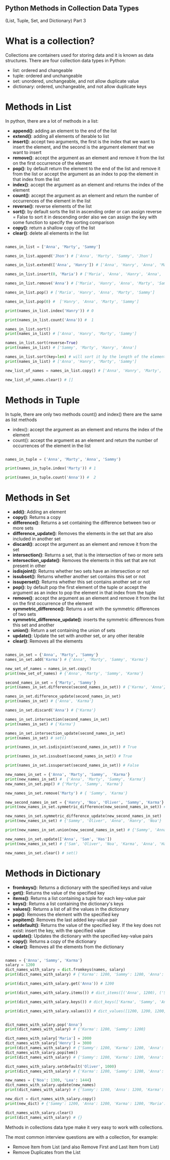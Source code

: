 ## Python Methods in Collection Data Types
(List, Tuple, Set, and Dictionary) Part 3

# What is a collection? 

Collections are containers used for storing data and it is known as data structures.
There are four collection data types in Python:
- list: ordered and changeable 
- tuple: ordered and unchangeable
- set: unordered, unchangeable, and not allow duplicate value
- dictionary: ordered, unchangeable, and not allow duplicate keys

# Methods in List

In python, there are a lot of methods in a list:

- **append()**: adding an element to the end of the list
- **extend()**: adding all elements of iterable to list
- **insert()**: accept two arguments, the first is the index that we want to insert the element, and the second is the argument element that we want to insert
- **remove()**: accept the argument as an element and remove it from the list on the first occurrence of the element
- **pop()**: by default return the element to the end of the list and remove it from the list or accept the argument as an index to pop the element in that index from the list
- **index()**: accept the argument as an element and returns the index of the element
- **count()**: accept the argument as an element and return the number of occurrences of the element in the list 
- **reverse()**: reverse elements of the list
- **sort()**: by default sorts the list in ascending order or can assign reverse = False to sort it in descending order also we can assign the key with some function to specify the sorting comparison
- **copy()**: return a shallow copy of the list
- **clear()**: delete all elements in the list 

```python

names_in_list = ['Anna', 'Marty', 'Sammy']

names_in_list.append('Jhon') # ['Anna', 'Marty', 'Sammy', 'Jhon']

names_in_list.extend(['Anna', 'Hanry']) # ['Anna', 'Hanry', 'Anna', 'Marty', 'Sammy', 'Jhon']

names_in_list.insert(0, 'Maria') # ['Maria', 'Anna', 'Hanry', 'Anna', 'Marty', 'Sammy', 'Jhon']

names_in_list.remove('Anna') # ['Maria', 'Hanry', 'Anna', 'Marty', 'Sammy', 'Jhon']

names_in_list.pop() # ['Maria', 'Hanry', 'Anna', 'Marty', 'Sammy']

names_in_list.pop(0) #  ['Hanry', 'Anna', 'Marty', 'Sammy']

print(names_in_list.index('Hanry')) # 0

print(names_in_list.count('Anna')) #  1

names_in_list.sort()
print(names_in_list) # ['Anna', 'Hanry', 'Marty', 'Sammy']

names_in_list.sort(reverse=True)
print(names_in_list) # ['Sammy', 'Marty', 'Hanry', 'Anna']

names_in_list.sort(key=len) # will sort it by the length of the elements
print(names_in_list) # ['Anna', 'Hanry', 'Marty', 'Sammy']

new_list_of_names = names_in_list.copy() # ['Anna', 'Hanry', 'Marty', 'Sammy']

new_list_of_names.clear() # []
```

# Methods in Tuple

In tuple, there are only two methods count() and index() there are the same as list methods

- index(): accept the argument as an element and returns the index of the element
- count(): accept the argument as an element and return the number of occurrences of the element in the list 

```python

names_in_tuple = ('Anna', 'Marty', 'Anna', 'Sammy')

print(names_in_tuple.index('Marty')) # 1

print(names_in_tuple.count('Anna')) #  2

```

# Methods in Set

- **add()**: Adding an element
- **copy()**:	Returns a copy
- **difference()**:	Returns a set containing the difference between two or more sets
- **difference_update()**: Removes the elements in the set that are also included in another set
- **discard()**: accept the argument as an element and remove it from the set
- **intersection()**: Returns a set, that is the intersection of two or more sets
- **intersection_update()**:	Removes the elements in this set that are not present in other
- **isdisjoint()**: Returns whether two sets have an intersection or not
- **issubset()**:	Returns whether another set contains this set or not
- **issuperset()**:	Returns whether this set contains another set or not
- **pop()**: by default pop the first element of the tuple or accept the argument as an index to pop the element in that index from the tuple
- **remove()**: accept the argument as an element and remove it from the list on the first occurrence of the element
- **symmetric_difference()**: Returns a set with the symmetric differences of two sets
- **symmetric_difference_update()**: inserts the symmetric differences from this set and another
- **union()**: Return a set containing the union of sets
- **update()**: Update the set with another set, or any other iterable
- **clear()**: Removes all the elements


```python

names_in_set = {'Anna', 'Marty', 'Sammy'}
names_in_set.add('Karma') # {'Anna', 'Marty', 'Sammy', 'Karma'}

new_set_of_names = names_in_set.copy()
print(new_set_of_names) # {'Anna', 'Marty', 'Sammy', 'Karma'}

second_names_in_set = {'Marty', 'Sammy'}
print(names_in_set.difference(second_names_in_set)) # {'Karma', 'Anna'}

names_in_set.difference_update(second_names_in_set)
print(names_in_set) # {'Anna', 'Karma'}

names_in_set.discard('Anna') # {'Karma'}

names_in_set.intersection(second_names_in_set)
print(names_in_set) # {'Karma'} 

names_in_set.intersection_update(second_names_in_set)
print(names_in_set) # set()

print(names_in_set.isdisjoint(second_names_in_set)) # True

print(names_in_set.issubset(second_names_in_set)) # True

print(names_in_set.issuperset(second_names_in_set)) # False

new_names_in_set = {'Anna', 'Marty', 'Sammy',  'Karma'}
print(new_names_in_set) #  {'Anna', 'Marty', 'Sammy', 'Karma'}
new_names_in_set.pop() # {'Marty', 'Sammy', 'Karma'}

new_names_in_set.remove('Marty') # { 'Sammy', 'Karma'} 

new_second_names_in_set = {'Hanry', 'Noa', 'Oliver', 'Sammy', 'Karma'}
print(new_names_in_set.symmetric_difference(new_second_names_in_set)) # {'Noa', 'Hanry', 'Oliver'}

new_names_in_set.symmetric_difference_update(new_second_names_in_set)
print(new_names_in_set) # {'Sammy', 'Oliver', 'Anna', 'Hanry', 'Noa'}

print(new_names_in_set.union(new_second_names_in_set) # {'Sammy', 'Anna', 'Karma', 'Oliver', 'Hanry', 'Noa'}

new_names_in_set.update(['Anna', 'Sam', 'Has'])
print(new_names_in_set) # {'Sam', 'Oliver', 'Noa', 'Karma', 'Anna', 'Has', 'Hanry'}

new_names_in_set.clear() # set()

```

# Methods in Dictionary

- **fromkeys()**: Returns a dictionary with the specified keys and value
- **get()**: Returns the value of the specified key
- **items()**: Returns a list containing a tuple for each key-value pair
- **keys()**: Returns a list containing the dictionary's keys
- **values()**: Returns a list of all the values in the dictionary
- **pop()**: Removes the element with the specified key
- **popitem()**: Removes the last added key-value pair
- **setdefault()**: Returns the value of the specified key. If the key does not exist: insert the key, with the specified value
- **update()**: Updates the dictionary with the specified key-value pairs
- **copy()**: Returns a copy of the dictionary
- **clear()**: Removes all the elements from the dictionary


```python

names = {'Anna', 'Sammy', 'Karma'}
salary = 1200
dict_names_with_salary = dict.fromkeys(names, salary)
print(dict_names_with_salary) # {'Karma': 1200, 'Sammy': 1200, 'Anna': 1200}

print(dict_names_with_salary.get('Anna')) # 1200

print(dict_names_with_salary.items()) # dict_items([('Anna', 1200), ('Sammy', 1200), ('Karma', 1200)])

print(dict_names_with_salary.keys()) # dict_keys(['Karma', 'Sammy', 'Anna'])

print(dict_names_with_salary.values()) # dict_values([1200, 1200, 1200, 2000, 1000, 1300, 1444])


dict_names_with_salary.pop('Anna')
print(dict_names_with_salary) # {'Karma': 1200, 'Sammy': 1200}

dict_names_with_salary['Maria'] = 2000
dict_names_with_salary['Henry'] = 3000
print(dict_names_with_salary) # {'Sammy': 1200, 'Karma': 1200, 'Anna': 1200, 'Maria': 2000, 'Henry': 3000}
dict_names_with_salary.popitem()
print(dict_names_with_salary) # {'Sammy': 1200, 'Karma': 1200, 'Anna': 1200, 'Maria': 2000}

dict_names_with_salary.setdefault('Oliver', 1000)
print(dict_names_with_salary) # {'Karma': 1200, 'Sammy': 1200, 'Anna': 1200, 'Maria': 2000, 'Oliver': 1000}

new_names = {'Noa': 1300, 'Lea': 1444}
dict_names_with_salary.update(new_names)
print(dict_names_with_salary) # {'Sammy': 1200, 'Anna': 1200, 'Karma': 1200, 'Maria': 2000, 'Oliver': 1000, 'Noa': 1300, 'Lea': 1444}

new_dict = dict_names_with_salary.copy()
print(new_dict) # {'Sammy': 1200, 'Anna': 1200, 'Karma': 1200, 'Maria': 2000, 'Oliver': 1000, 'Noa': 1300, 'Lea': 1444}

dict_names_with_salary.clear()
print(dict_names_with_salary) # {}

```

Methods in collections data type make it very easy to work with collections.

The most common interview questions are with a collection, for example: 

- Remove Item from List (and also Remove First and Last Item from List)
- Remove Duplicates from the List